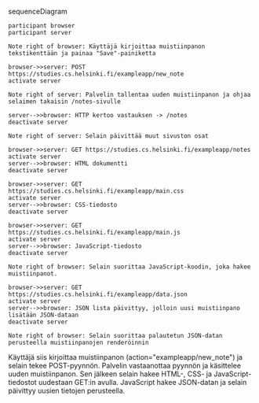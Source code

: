 sequenceDiagram

    participant browser
    participant server

    Note right of browser: Käyttäjä kirjoittaa muistiinpanon tekstikenttään ja painaa "Save"-painiketta

    browser->>server: POST https://studies.cs.helsinki.fi/exampleapp/new_note
    activate server
    
    Note right of server: Palvelin tallentaa uuden muistiinpanon ja ohjaa selaimen takaisin /notes-sivulle
    
    server-->>browser: HTTP kertoo vastauksen -> /notes
    deactivate server

    Note right of server: Selain päivittää muut sivuston osat

    browser->>server: GET https://studies.cs.helsinki.fi/exampleapp/notes
    activate server
    server-->>browser: HTML dokumentti
    deactivate server

    browser->>server: GET https://studies.cs.helsinki.fi/exampleapp/main.css
    activate server
    server-->>browser: CSS-tiedosto
    deactivate server

    browser->>server: GET https://studies.cs.helsinki.fi/exampleapp/main.js
    activate server
    server-->>browser: JavaScript-tiedosto
    deactivate server

    Note right of browser: Selain suorittaa JavaScript-koodin, joka hakee  muistiinpanot.

    browser->>server: GET https://studies.cs.helsinki.fi/exampleapp/data.json
    activate server
    server-->>browser: JSON lista päivittyy, jolloin uusi muistiinpano lisätään JSON-dataan 
    deactivate server

    Note right of browser: Selain suorittaa palautetun JSON-datan perusteella muistiinpanojen renderöinnin

Käyttäjä siis kirjoittaa muistiinpanon (action="exampleapp/new_note") ja selain tekee POST-pyynnön. Palvelin vastaanottaa pyynnön ja käsittelee uuden muistiinpanon. Sen jälkeen selain hakee HTML-, CSS- ja JavaScript-tiedostot uudestaan GET:in avulla. JavaScript hakee JSON-datan ja selain päivittyy uusien tietojen perusteella.
